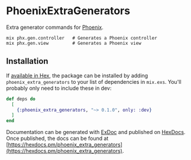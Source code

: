 # PhoenixExtraGenerators

Extra generator commands for [Phoenix](http://phoenixframework.org/).

```
mix phx.gen.controller   # Generates a Phoenix controller
mix phx.gen.view         # Generates a Phoenix view
```

## Installation

If [available in Hex](https://hex.pm/docs/publish), the package can be installed by adding `phoenix_extra_generators` to your list of dependencies in `mix.exs`. You'll probably only need to include these in dev:

```elixir
def deps do
  [
    {:phoenix_extra_generators, "~> 0.1.0", only: :dev}
  ]
end
```

Documentation can be generated with [ExDoc](https://github.com/elixir-lang/ex_doc) and published on [HexDocs](https://hexdocs.pm). Once published, the docs can be found at [https://hexdocs.pm/phoenix_extra_generators](https://hexdocs.pm/phoenix_extra_generators).
